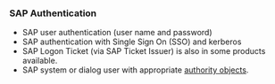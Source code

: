 ### SAP Authentication
- SAP user authentication (user name and password)
- SAP authentication with Single Sign On (SSO) and kerberos
- SAP Logon Ticket (via SAP Ticket Issuer) is also in some products available.
- SAP system or dialog user with appropriate [authority objects](https://kb.theobald-software.com/sap/authority-objects-sap-user-rights).
